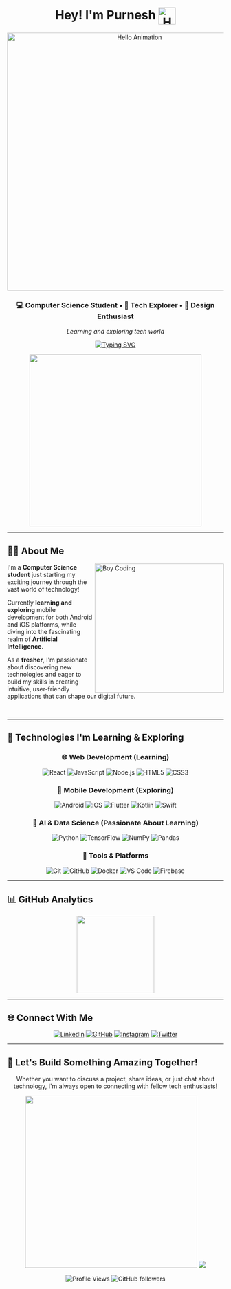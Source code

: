 <div align="center">

<h1>
  Hey! I'm Purnesh <img align="center" src="https://user-images.githubusercontent.com/74038190/226127923-0e8b7792-7b3c-462b-951b-63c96ba1a5af.gif" alt="Hello Animation" width="40"/>
</h1>

<img src="https://user-images.githubusercontent.com/74038190/225813708-98b745f2-7d22-48cf-9150-083f1b00d6c9.gif" alt="Hello Animation" width="600"/>

### 💻 Computer Science Student • 🚀 Tech Explorer • 🎨 Design Enthusiast

*Learning and exploring tech world*


[![Typing SVG](https://readme-typing-svg.herokuapp.com?font=Fira+Code&pause=1000&color=00D9FF&center=true&vCenter=true&width=435&lines=Learning+Mobile+Development;Exploring+AI+%26+ML;Discovering+Web+Technologies;Future+Full+Stack+Developer)](https://git.io/typing-svg)

<img src="https://user-images.githubusercontent.com/74038190/212284158-e840e285-664b-44d7-b79b-e264b5e54825.gif" width="400">

</div>

---

## 🧑‍💻 About Me

<img align="right" alt="Boy Coding" width="300" src="https://user-images.githubusercontent.com/74038190/212750672-2f3f2b50-c84f-4ed8-a60a-849ae69ff9df.gif">

I'm a **Computer Science student** just starting my exciting journey through the vast world of technology! 

Currently **learning and exploring** mobile development for both Android and iOS platforms, while diving into the fascinating realm of **Artificial Intelligence**. 

As a **fresher**, I'm passionate about discovering new technologies and eager to build my skills in creating intuitive, user-friendly applications that can shape our digital future.


<br clear="right"/>

---

## 🌱 Technologies I'm Learning & Exploring

<div align="center">

### 🌐 Web Development (Learning)
![React](https://img.shields.io/badge/React-20232A?style=for-the-badge&logo=react&logoColor=61DAFB&border_radius=15)
![JavaScript](https://img.shields.io/badge/JavaScript-323330?style=for-the-badge&logo=javascript&logoColor=F7DF1E&border_radius=15)
![Node.js](https://img.shields.io/badge/Node.js-339933?style=for-the-badge&logo=nodedotjs&logoColor=white&border_radius=15)
![HTML5](https://img.shields.io/badge/HTML5-E34F26?style=for-the-badge&logo=html5&logoColor=white&border_radius=15)
![CSS3](https://img.shields.io/badge/CSS3-1572B6?style=for-the-badge&logo=css3&logoColor=white&border_radius=15)

### 📱 Mobile Development (Exploring)
![Android](https://img.shields.io/badge/Android-3DDC84?style=for-the-badge&logo=android&logoColor=white&border_radius=15)
![iOS](https://img.shields.io/badge/iOS-000000?style=for-the-badge&logo=ios&logoColor=white&border_radius=15)
![Flutter](https://img.shields.io/badge/Flutter-02569B?style=for-the-badge&logo=flutter&logoColor=white&border_radius=15)
![Kotlin](https://img.shields.io/badge/Kotlin-7F52FF?style=for-the-badge&logo=kotlin&logoColor=white&border_radius=15)
![Swift](https://img.shields.io/badge/Swift-FA7343?style=for-the-badge&logo=swift&logoColor=white&border_radius=15)

### 🤖 AI & Data Science (Passionate About Learning)
![Python](https://img.shields.io/badge/Python-FFD43B?style=for-the-badge&logo=python&logoColor=blue&border_radius=15)
![TensorFlow](https://img.shields.io/badge/TensorFlow-FF6F00?style=for-the-badge&logo=tensorflow&logoColor=white&border_radius=15)
![NumPy](https://img.shields.io/badge/Numpy-777BB4?style=for-the-badge&logo=numpy&logoColor=white&border_radius=15)
![Pandas](https://img.shields.io/badge/Pandas-2C2D72?style=for-the-badge&logo=pandas&logoColor=white&border_radius=15)

### 🔧 Tools & Platforms
![Git](https://img.shields.io/badge/GIT-E44C30?style=for-the-badge&logo=git&logoColor=white&border_radius=15)
![GitHub](https://img.shields.io/badge/GitHub-100000?style=for-the-badge&logo=github&logoColor=white&border_radius=15)
![Docker](https://img.shields.io/badge/Docker-2CA5E0?style=for-the-badge&logo=docker&logoColor=white&border_radius=15)
![VS Code](https://img.shields.io/badge/VSCode-0078D4?style=for-the-badge&logo=visual%20studio%20code&logoColor=white&border_radius=15)
![Firebase](https://img.shields.io/badge/firebase-ffca28?style=for-the-badge&logo=firebase&logoColor=black&border_radius=15)

</div>

---

## 📊 GitHub Analytics

<div align="center">
<img height="180em" src="https://github-readme-stats-eight-theta.vercel.app/api?username=Purnesh-codes&show_icons=true&theme=algolia&include_all_commits=true&count_private=true"/>
</div>

---

## 🌐 Connect With Me

<div align="center">

[![LinkedIn](https://img.shields.io/badge/LinkedIn-0077B5?style=for-the-badge&logo=linkedin&logoColor=white)](https://www.linkedin.com/in/purnesh-amzare/)
[![GitHub](https://img.shields.io/badge/GitHub-100000?style=for-the-badge&logo=github&logoColor=white)](https://github.com/Purnesh-codes)
[![Instagram](https://img.shields.io/badge/Instagram-E4405F?style=for-the-badge&logo=instagram&logoColor=white)](https://www.instagram.com/purnesh_amzare)
[![Twitter](https://img.shields.io/badge/Twitter-Coming_Soon-1DA1F2?style=for-the-badge&logo=twitter&logoColor=white)](#)

</div>

---

## 💌 Let's Build Something Amazing Together!

<div align="center">

Whether you want to discuss a project, share ideas, or just chat about technology, I'm always open to connecting with fellow tech enthusiasts!

<img src="https://user-images.githubusercontent.com/74038190/212284158-e840e285-664b-44d7-b79b-e264b5e54825.gif" width="400">

<img src="https://raw.githubusercontent.com/Trilokia/Trilokia/379277808c61ef204768a61bbc5d25bc7798ccf1/bottom_header.svg" />


![Profile Views](https://komarev.com/ghpvc/?username=Purnesh-codes&label=Profile%20views&color=brightgreen&style=flat-square)
![GitHub followers](https://img.shields.io/github/followers/Purnesh-codes?label=Followers&style=social)

</div>
